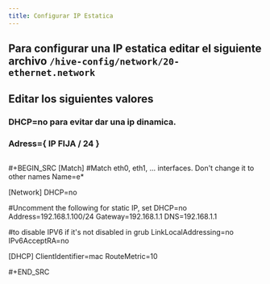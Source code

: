 ```yaml
---
title: Configurar IP Estatica
---
```


## Para configurar una IP estatica editar el siguiente archivo  `/hive-config/network/20-ethernet.network`
## Editar los siguientes valores
### **DHCP=no** para evitar dar una ip dinamica.
### Adress={ IP FIJA / 24 }
## 
#+BEGIN_SRC 
[Match]
#Match eth0, eth1, ... interfaces. Don't change it to other names
Name=e*

[Network]
DHCP=no

#Uncomment the following for static IP, set DHCP=no
Address=192.168.1.100/24
Gateway=192.168.1.1
DNS=192.168.1.1


#to disable IPV6 if it's not disabled in grub
LinkLocalAddressing=no
IPv6AcceptRA=no


[DHCP]
ClientIdentifier=mac
RouteMetric=10

#+END_SRC
